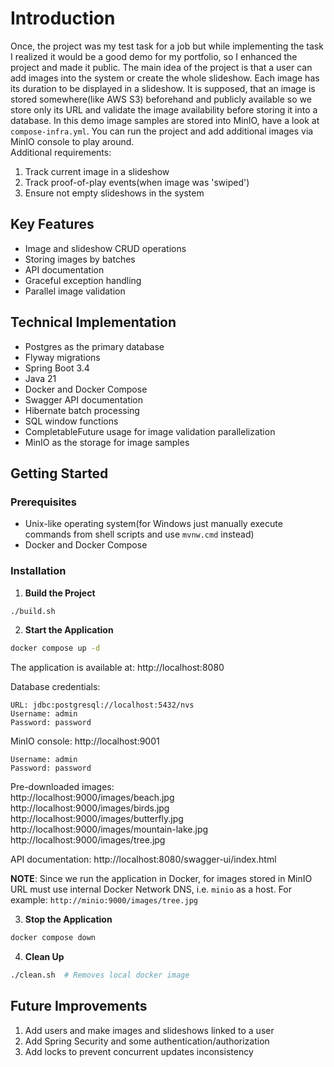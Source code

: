 # Introduction
Once, the project was my test task for a job but while implementing the task I realized it would be a good demo for my portfolio, 
so I enhanced the project and made it public. The main idea of the project is that a user can add images into the system 
or create the whole slideshow. Each image has its duration to be displayed in a slideshow. It is supposed, that an image is stored
somewhere(like AWS S3) beforehand and publicly available so we store only its URL and validate the image availability
before storing it into a database. In this demo image samples are stored into MinIO, have a look at `compose-infra.yml`.
You can run the project and add additional images via MinIO console to play around.<br>
Additional requirements:
1. Track current image in a slideshow
2. Track proof-of-play events(when image was 'swiped')
3. Ensure not empty slideshows in the system

## Key Features
- Image and slideshow CRUD operations
- Storing images by batches
- API documentation
- Graceful exception handling
- Parallel image validation

## Technical Implementation
- Postgres as the primary database
- Flyway migrations
- Spring Boot 3.4
- Java 21
- Docker and Docker Compose
- Swagger API documentation
- Hibernate batch processing
- SQL window functions
- CompletableFuture usage for image validation parallelization
- MinIO as the storage for image samples

## Getting Started

### Prerequisites
- Unix-like operating system(for Windows just manually execute commands from shell scripts and use `mvnw.cmd` instead)
- Docker and Docker Compose

### Installation

1. **Build the Project**
```bash
./build.sh
```

2. **Start the Application**
```bash
docker compose up -d
```

The application is available at: http://localhost:8080

Database credentials:
```
URL: jdbc:postgresql://localhost:5432/nvs
Username: admin
Password: password
```

MinIO console: http://localhost:9001
```
Username: admin
Password: password
```
Pre-downloaded images:<br>
http://localhost:9000/images/beach.jpg<br>
http://localhost:9000/images/birds.jpg<br>
http://localhost:9000/images/butterfly.jpg<br>
http://localhost:9000/images/mountain-lake.jpg<br>
http://localhost:9000/images/tree.jpg

API documentation: http://localhost:8080/swagger-ui/index.html<br>

**NOTE**: Since we run the application in Docker, for images stored in MinIO URL must use internal Docker Network DNS,
i.e. `minio` as a host. For example: `http://minio:9000/images/tree.jpg`

3. **Stop the Application**
```bash
docker compose down
```

4. **Clean Up**
```bash
./clean.sh  # Removes local docker image
```

## Future Improvements
1. Add users and make images and slideshows linked to a user
2. Add Spring Security and some authentication/authorization
3. Add locks to prevent concurrent updates inconsistency